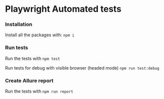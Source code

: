 # Playwright Automated tests

### Installation
Install all the packages with: `npm i`

### Run tests
Run the tests with `npm test` </br>

Run tests for debug with visible browser (headed mode) `npm run test:debug`

### Create Allure report

Run the tests with `npm run report`
